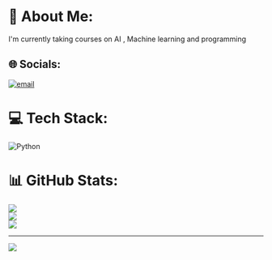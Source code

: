 # 💫 About Me:
I'm currently taking courses on AI , Machine learning and programming 


## 🌐 Socials:
[![email](https://img.shields.io/badge/Email-D14836?logo=gmail&logoColor=white)](mailto:safamohammed23@hotmail.com) 

# 💻 Tech Stack:
![Python](https://img.shields.io/badge/python-3670A0?style=for-the-badge&logo=python&logoColor=ffdd54)
# 📊 GitHub Stats:
![](https://github-readme-stats.vercel.app/api?username=safams23&theme=dark&hide_border=false&include_all_commits=false&count_private=false)<br/>
![](https://nirzak-streak-stats.vercel.app/?user=safams23&theme=dark&hide_border=false)<br/>
![](https://github-readme-stats.vercel.app/api/top-langs/?username=safams23&theme=dark&hide_border=false&include_all_commits=false&count_private=false&layout=compact)

---
[![](https://visitcount.itsvg.in/api?id=safams23&icon=9&color=1)](https://visitcount.itsvg.in)

<!-- Proudly created with GPRM ( https://gprm.itsvg.in ) -->
